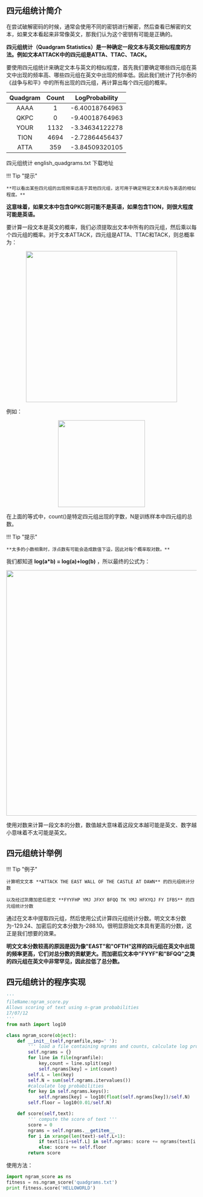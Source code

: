 ## 四元组统计简介

在尝试破解密码的时候，通常会使用不同的密钥进行解密，然后查看已解密的文本，如果文本看起来非常像英文，那我们认为这个密钥有可能是正确的。

**四元组统计（Quadgram Statistics）是一种确定一段文本与英文相似程度的方法。例如文本ATTACK中的四元组是ATTA、TTAC、TACK。**

要使用四元组统计来确定文本与英文的相似程度，首先我们要确定哪些四元组在英文中出现的频率高、哪些四元组在英文中出现的频率低。因此我们统计了托尔泰的《战争与和平》中的所有出现的四元组，再计算出每个四元组的概率。


|Quadgram|Count|LogProbability|
|:-:|:-:|:-:|
|AAAA|1|-6.40018764963|
|QKPC|0|-9.40018764963|
|YOUR|1132|-3.34634122278|
|TION|4694|-2.72864456437|
|ATTA|359|-3.84509320105|

四元组统计 english_quadgrams.txt 下载地址

!!! Tip "提示"

	**可以看出某些四元组的出现频率远高于其他四元组，这可用于确定特定文本片段与英语的相似程度。**


**这意味着，如果文本中包含QPKC则可能不是英语，如果包含TION，则很大程度可能是英语。**

要计算一段文本是英文的概率，我们必须提取出文本中所有的四元组，然后乘以每个四元组的概率。对于文本ATTACK，四元组是ATTA、TTAC和TACK，则总概率为：

<p style="text-align:center;"><img width="400px" src="../image/Quadgram-1.png" /></p>

例如：

<p style="text-align:center;"><img width="230px" src="../image/Quadgram-2.png" /></p>

在上面的等式中，count()是特定四元组出现的字数，N是训练样本中四元组的总数。

!!! Tip "提示"

	**太多的小数相乘时，浮点数有可能会造成数值下溢，因此对每个概率取对数。**

我们都知道 **log(a*b) = log(a)+log(b)** ，所以最终的公式为：

<p style="text-align:center;"><img width="650px" src="../image/Quadgram-3.png" /></p>

使用对数来计算一段文本的分数，数值越大意味着这段文本越可能是英文、数字越小意味着不太可能是英文。

## 四元组统计举例

!!! Tip "例子"

	计算明文文本 **ATTACK THE EAST WALL OF THE CASTLE AT DAWN** 的四元组统计分数

	以及经过凯撒加密后密文 **FYYFHP YMJ JFXY BFQQ TK YMJ HFXYQJ FY IFBS** 的四元组统计分数

通过在文本中提取四元组，然后使用公式计算四元组统计分数。明文文本分数为-129.24、加密后的文本分数为-288.10。很明显原始文本具有更高的分数，这正是我们想要的效果。

**明文文本分数较高的原因是因为像"EAST"和"OFTH"这样的四元组在英文中出现的频率更高，它们对总分数的贡献更大。而加密后文本中"FYYF"和"BFQQ"之类的四元组在英文中非常罕见，因此拉低了总分数。**

## 四元组统计的程序实现

```python
'''
fileName:ngram_score.py
Allows scoring of text using n-gram probabilities
17/07/12
'''
from math import log10

class ngram_score(object):
    def __init__(self,ngramfile,sep=' '):
        ''' load a file containing ngrams and counts, calculate log probabilities '''
        self.ngrams = {}
        for line in file(ngramfile):
            key,count = line.split(sep) 
            self.ngrams[key] = int(count)
        self.L = len(key)
        self.N = sum(self.ngrams.itervalues())
        #calculate log probabilities
        for key in self.ngrams.keys():
            self.ngrams[key] = log10(float(self.ngrams[key])/self.N)
        self.floor = log10(0.01/self.N)

    def score(self,text):
        ''' compute the score of text '''
        score = 0
        ngrams = self.ngrams.__getitem__
        for i in xrange(len(text)-self.L+1):
            if text[i:i+self.L] in self.ngrams: score += ngrams(text[i:i+self.L])
            else: score += self.floor          
        return score
```

使用方法：

```python
import ngram_score as ns
fitness = ns.ngram_score('quadgrams.txt')
print fitness.score('HELLOWORLD')
```


